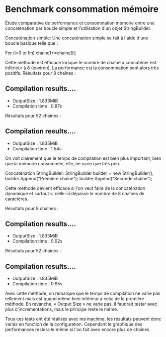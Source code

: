 # Benchmark consommation mémoire 
                                                                    
Étude comparative de performance et consommation mémoire entre une concaténation par boucle simple et l'utilisation d'un objet StringBuilder.

Concaténation simple:
Une concaténation simple se fait à l'aide d'une boucle basique telle que :

For (i=0 to fin)
chaine1+=chaine[i];

Cette méthode est efficace lorsque le nombre de chaîne à concaténer est inférieur à 8 (environ). La performance est la consommation sont alors très positifs.
Résultats pour 8 chaînes :

Compilation results....
-------------------
- OutputSize : 1.833MiB
- Compilation time : 0.87s

Résultats pour 52 chaînes :

Compilation results....
-------------------
- OutputSize : 1.835MiB
- Compilation time : 1.54s

On voit clairement que le temps de compilation est bien plus important, bien que la mémoire consommée, elle, ne varie que très peu.


Concaténation StringBuilder:
StringBuilder builder = new StringBuilder();
builder.Append("Première chaîne");
builder.Append("Seconde chaîne");

Cette méthode devient efficace si l'on veut faire de la concaténation dynamique et surtout si celle-ci dépasse le nombre de 8 chaînes de caractères.

Résultats pour 8 chaînes :

Compilation results....
-------------------
- OutputSize : 1.835MiB
- Compilation time : 0.92s

Résultats pour 52 chaînes :

Compilation results....
-------------------
- OutputSize : 1.835MiB
- Compilation time : 0.95s

Avec cette méthode, on remarque que le temps de compilation ne varie pas tellement mais est quand même bien inférieur à celui de la première méthode. 
En revanche, « Output Size » ne varie pas, il faudrait tester avec plus d’incrémentations, mais le principe reste le même.

Tous ces tests ont été réalisés avec ma machine, les résultats peuvent donc variés en fonction de la configuration. Cependant le graphique des performances restera le même si l'on fait avec encore plus de chaînes.

